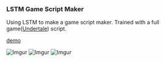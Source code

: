 ### LSTM Game Script Maker

Using LSTM to make a game script maker. Trained with a full game([Undertale](https://en.wikipedia.org/wiki/Undertale)) script.

[demo](https://dongphilyoo.github.io/MachineLearningForTheWeb/week1/index.html)

![Imgur](https://i.imgur.com/2lAhTaJ.jpg)
![Imgur](https://i.imgur.com/eqISWpy.jpg)
![Imgur](https://i.imgur.com/AGzMywp.jpg)
